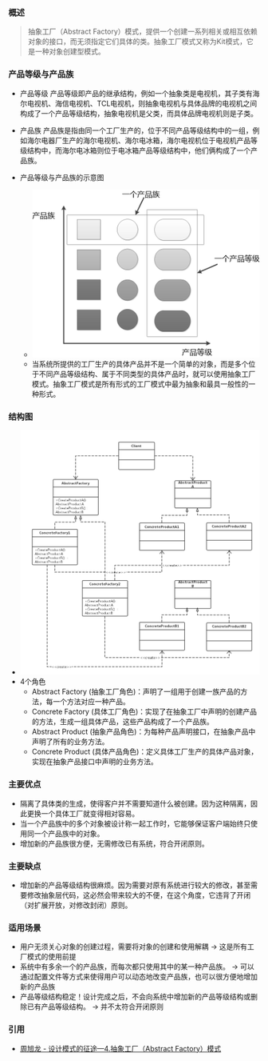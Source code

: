 ### 概述
> 抽象工厂（Abstract Factory）模式，提供一个创建一系列相关或相互依赖对象的接口，而无须指定它们具体的类。抽象工厂模式又称为Kit模式，它是一种对象创建型模式。

### 产品等级与产品族
- 产品等级
产品等级即产品的继承结构，例如一个抽象类是电视机，其子类有海尔电视机、海信电视机、TCL电视机，则抽象电视机与具体品牌的电视机之间构成了一个产品等级结构，抽象电视机是父类，而具体品牌电视机则是子类。

- 产品族
产品族是指由同一个工厂生产的，位于不同产品等级结构中的一组，例如海尔电器厂生产的海尔电视机、海尔电冰箱，海尔电视机位于电视机产品等级结构中，而海尔电冰箱则位于电冰箱产品等级结构中，他们俩构成了一个产品族。

- 产品等级与产品族的示意图
    - ![产品等级与产品族的示意图](/resource/image/designPattern/产品等级与产品族的示意图.png)
    - 当系统所提供的工厂生产的具体产品并不是一个简单的对象，而是多个位于不同产品等级结构、属于不同类型的具体产品时，就可以使用抽象工厂模式。抽象工厂模式是所有形式的工厂模式中最为抽象和最具一般性的一种形式。

### 结构图
- ![抽象工厂](/resource/image/designPattern/abstractFactory.png)
- 4个角色
    - Abstract Factory (抽象工厂角色)：声明了一组用于创建一族产品的方法，每一个方法对应一种产品。
    - Concrete Factory (具体工厂角色)：实现了在抽象工厂中声明的创建产品的方法，生成一组具体产品，这些产品构成了一个产品族。
    - Abstract Product (抽象产品角色)：为每种产品声明接口，在抽象产品中声明了所有的业务方法。
    - Concrete Product (具体产品角色)：定义具体工厂生产的具体产品对象，实现在抽象产品接口中声明的业务方法。

### 主要优点
- 隔离了具体类的生成，使得客户并不需要知道什么被创建。因为这种隔离，因此更换一个具体工厂就变得相对容易。
- 当一个产品族中的多个对象被设计称一起工作时，它能够保证客户端始终只使用同一个产品族中的对象。
- 增加新的产品族很方便，无需修改已有系统，符合开闭原则。

### 主要缺点
- 增加新的产品等级结构很麻烦。因为需要对原有系统进行较大的修改，甚至需要修改抽象层代码，这必然会带来较大的不便，在这个角度，它违背了开闭（对扩展开放，对修改封闭）原则。

### 适用场景
- 用户无须关心对象的创建过程，需要将对象的创建和使用解耦 -> 这是所有工厂模式的使用前提
- 系统中有多余一个的产品族，而每次都只使用其中的某一种产品族。 -> 可以通过配置文件等方式来使得用户可以动态地改变产品族，也可以很方便地增加新的产品族
- 产品等级结构稳定！设计完成之后，不会向系统中增加新的产品等级结构或删除已有产品等级结构。 -> 并不太符合开闭原则

### 引用
- [周旭龙 - 设计模式的征途—4.抽象工厂（Abstract Factory）模式](https://www.cnblogs.com/edisonchou/p/6777901.html)